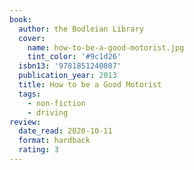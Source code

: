 ```yaml
---
book:
  author: the Bodleian Library
  cover:
    name: how-to-be-a-good-motorist.jpg
    tint_color: '#9c1d26'
  isbn13: '9781851240807'
  publication_year: 2013
  title: How to be a Good Motorist
  tags:
    - non-fiction
    - driving
review:
  date_read: 2020-10-11
  format: hardback
  rating: 3
---
```

